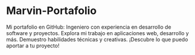 # Marvin-Portafolio
Mi portafolio en GitHub: Ingeniero con experiencia en desarrollo de software y proyectos. Explora mi trabajo en aplicaciones web, desarrollo y más. Demuestro habilidades técnicas y creativas. ¡Descubre lo que puedo aportar a tu proyecto!
